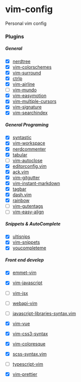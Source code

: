 # vim-config
Personal vim config

### Plugins

##### General
- [x] [nerdtree](https://github.com/scrooloose/nerdtree)
- [x] [vim-colorschemes](https://github.com/flazz/vim-colorschemes)
- [x] [vim-surround](https://github.com/tpope/vim-surround)
- [x] [ctrlp](https://github.com/kien/ctrlp.vim)
- [x] [vim-airline](https://github.com/vim-airline/vim-airline)
- [ ] [vim-mundo](https://github.com/simnalamburt/vim-mundo)
- [x] [vim-easymotion](https://github.com/easymotion/vim-easymotion)
- [x] [vim-multiple-cursors](https://github.com/terryma/vim-multiple-cursors)
- [x] [vim-signature](https://github.com/kshenoy/vim-signature)
- [x] [vim-searchindex](https://github.com/google/vim-searchindex)

##### General Programing
- [x] [syntastic](https://github.com/vim-syntastic/syntastic)
- [x] [vim-workspace](https://github.com/thaerkh/vim-workspace)
- [x] [nerdcommenter](https://github.com/scrooloose/nerdcommenter)
- [x] [tabular](https://github.com/godlygeek/tabular)
- [ ] [vim-autoclose](https://github.com/Townk/vim-autoclose)
- [x] [editorconfig.vim](https://github.com/editorconfig/editorconfig-vim)
- [x] [ack.vim](https://github.com/mileszs/ack.vim)
- [x] [vim-gitgutter](https://github.com/airblade/vim-gitgutter)
- [x] [vim-instant-markdown](https://github.com/suan/vim-instant-markdown)
- [x] [tagbar](https://github.com/majutsushi/tagbar)
- [x] [dash.vim](https://github.com/rizzatti/dash.vim)
- [x] [rainbow](https://github.com/oblitum/rainbow)
- [ ] [vim-gutentags](https://github.com/ludovicchabant/vim-gutentags)
- [ ] [vim-easy-align](https://github.com/junegunn/vim-easy-align)

##### Snippets & AutoComplete
- [x] [ultisnips](https://github.com/SirVer/ultisnips)
- [x] [vim-snippets](https://github.com/honza/vim-snippets)
- [x] [youcompleteme](https://github.com/ycm-core/YouCompleteMe)

##### Front end develep
- [x] [emmet-vim](https://github.com/mattn/emmet-vim)
- [x] [vim-javascript](https://github.com/pangloss/vim-javascript)
- [ ] [vim-jsx](https://github.com/mxw/vim-jsx)
- [ ] [webapi-vim](https://github.com/mattn/webapi-vim)
- [ ] [javascript-libraries-syntax.vim](https://github.com/othree/javascript-libraries-syntax.vim)
- [x] [vim-vue](https://github.com/posva/vim-vue)
- [x] [vim-css3-syntax](https://github.com/hail2u/vim-css3-syntax)
- [x] [vim-coloresque](https://github.com/gko/vim-coloresque)
- [x] [scss-syntax.vim](https://github.com/cakebaker/scss-syntax.vim)
- [ ] [typescript-vim](https://github.com/leafgarland/typescript-vim)
- [x] [vim-prettier](https://github.com/prettier/vim-prettier)


